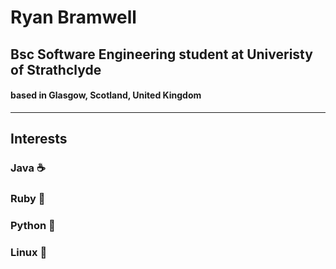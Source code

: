 # Ryan Bramwell
## Bsc Software Engineering student at Univeristy of Strathclyde 
#### based in Glasgow, Scotland, United Kingdom 
---

## Interests 
### Java  ☕
### Ruby  🔻
### Python 🐍
### Linux 🐧




<!--
**RY4N247/RY4N247** is a ✨ _special_ ✨ repository because its `README.md` (this file) appears on your GitHub profile.

Here are some ideas to get you started:

- 🔭 I’m currently working on ...
- 🌱 I’m currently learning ...
- 👯 I’m looking to collaborate on ...
- 🤔 I’m looking for help with ...
- 💬 Ask me about ...
- 📫 How to reach me: ...
- 😄 Pronouns: ...
- ⚡ Fun fact: ...
-->

